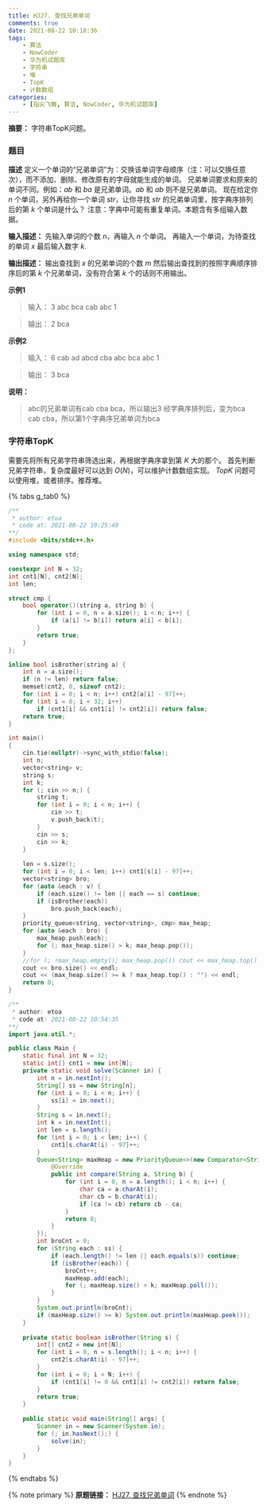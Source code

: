 ```yaml
---
title: HJ27. 查找兄弟单词
comments: true
date: 2021-08-22 10:18:36
tags:
    - 算法
    - NowCoder
    - 华为机试题库
    - 字符串
    - 堆
    - TopK
    - 计数数组
categories:
    - [指尖飞舞, 算法, NowCoder, 华为机试题库]
---
```

__摘要：__
字符串TopK问题。
<!-- more -->

### 题目

__描述__
定义一个单词的“兄弟单词”为：交换该单词字母顺序（注：可以交换任意次），而不添加、删除、修改原有的字母就能生成的单词。
兄弟单词要求和原来的单词不同。例如：$ab$ 和 $ba$ 是兄弟单词。$ab$ 和 $ab$ 则不是兄弟单词。
现在给定你 $n$ 个单词，另外再给你一个单词 $str$，让你寻找 $str$ 的兄弟单词里，按字典序排列后的第 $k$ 个单词是什么？
注意：字典中可能有重复单词。本题含有多组输入数据。

__输入描述：__
先输入单词的个数 $n$，再输入 $n$ 个单词。 再输入一个单词，为待查找的单词 $x$ 最后输入数字 $k$.

__输出描述：__
输出查找到 $x$ 的兄弟单词的个数 $m$ 然后输出查找到的按照字典顺序排序后的第 $k$ 个兄弟单词，没有符合第 $k$ 个的话则不用输出。

__示例1__
> 输入：
3 abc bca cab abc 1

> 输出：
2
bca

__示例2__
> 输入：
6 cab ad abcd cba abc bca abc 1

> 输出：
3
bca

__说明：__
> abc的兄弟单词有cab cba bca，所以输出3
经字典序排列后，变为bca cab cba，所以第1个字典序兄弟单词为bca  

### 字符串TopK
需要先将所有兄弟字符串筛选出来，再根据字典序拿到第 $K$ 大的那个。
首先判断兄弟字符串，复杂度最好可以达到 $O(N)$，可以维护计数数组实现。
$TopK$ 问题可以使用堆，或者排序。推荐堆。

{% tabs g_tab0 %}
<!-- tab C++ -->
```c++
/**
 * author: etoa
 * code at: 2021-08-22 10:25:49
**/
#include <bits/stdc++.h>

using namespace std;

constexpr int N = 32;
int cnt1[N], cnt2[N];
int len;

struct cmp {
    bool operator()(string a, string b) {
        for (int i = 0, n = a.size(); i < n; i++) {
            if (a[i] != b[i]) return a[i] < b[i];
        }
        return true;
    }
};

inline bool isBrother(string a) {
    int n = a.size();
    if (n != len) return false;
    memset(cnt2, 0, sizeof cnt2);
    for (int i = 0; i < n; i++) cnt2[a[i] - 97]++;
    for (int i = 0; i < 32; i++) 
        if (cnt1[i] && cnt1[i] != cnt2[i]) return false;
    return true;
}

int main()
{
    cin.tie(nullptr)->sync_with_stdio(false);
    int n;
    vector<string> v;
    string s;
    int k;
    for (; cin >> n;) {
        string t;
        for (int i = 0; i < n; i++) {
            cin >> t;
            v.push_back(t);
        }
        cin >> s;
        cin >> k;
    }
    
    len = s.size();
    for (int i = 0; i < len; i++) cnt1[s[i] - 97]++;
    vector<string> bro;
    for (auto &each : v) {
        if (each.size() != len || each == s) continue;
        if (isBrother(each)) 
            bro.push_back(each);
    }
    priority_queue<string, vector<string>, cmp> max_heap;
    for (auto &each : bro) {
        max_heap.push(each);
        for (; max_heap.size() > k; max_heap.pop());
    }
    //for (; !max_heap.empty(); max_heap.pop()) cout << max_heap.top() << endl;
    cout << bro.size() << endl;
    cout << (max_heap.size() >= k ? max_heap.top() : "") << endl; 
    return 0;
}
```
<!-- endtab -->

<!-- tab Java -->
```java
/**
 * author: etoa
 * code at: 2021-08-22 10:54:35
**/
import java.util.*;

public class Main {
    static final int N = 32;
    static int[] cnt1 = new int[N];
    private static void solve(Scanner in) {
        int n = in.nextInt();
        String[] ss = new String[n];
        for (int i = 0; i < n; i++) {
            ss[i] = in.next();
        }
        String s = in.next();
        int k = in.nextInt();
        int len = s.length();
        for (int i = 0; i < len; i++) {
            cnt1[s.charAt(i) - 97]++;
        }
        Queue<String> maxHeap = new PriorityQueue<>(new Comparator<String>() {
            @Override
            public int compare(String a, String b) {
                for (int i = 0, n = a.length(); i < n; i++) {
                    char ca = a.charAt(i);
                    char cb = b.charAt(i);
                    if (ca != cb) return cb - ca;
                }
                return 0;
            }
        });
        int broCnt = 0;
        for (String each : ss) {
            if (each.length() != len || each.equals(s)) continue;
            if (isBrother(each)) {
                broCnt++;
                maxHeap.add(each);
                for (; maxHeap.size() > k; maxHeap.poll());
            }
        }
        System.out.println(broCnt);
        if (maxHeap.size() >= k) System.out.println(maxHeap.peek());
    }
    
    private static boolean isBrother(String s) {
        int[] cnt2 = new int[N];
        for (int i = 0, n = s.length(); i < n; i++) {
            cnt2[s.charAt(i) - 97]++;
        }
        for (int i = 0; i < N; i++) {
            if (cnt1[i] != 0 && cnt1[i] != cnt2[i]) return false;
        }
        return true;
    }
    
    public static void main(String[] args) {
        Scanner in = new Scanner(System.in);
        for (; in.hasNext();) {
            solve(in);
        }
    }
}
```
<!-- endtab -->
{% endtabs %}


{% note primary %}
__原题链接：__ [HJ27. 查找兄弟单词](https://www.nowcoder.com/practice/03ba8aeeef73400ca7a37a5f3370fe68?tpId=37&&tqId=21250&rp=1&ru=/ta/huawei&qru=/ta/huawei/question-ranking)
{% endnote %}